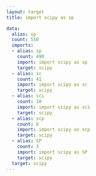 ```yaml
---
layout: target
title: import scipy as sp

data:
  alias: sp
  count: 550
  imports:
  - alias: sp
    count: 490
    import: import scipy as sp
    target: scipy
  - alias: sc
    count: 41
    import: import scipy as sc
    target: scipy
  - alias: sci
    count: 10
    import: import scipy as sci
    target: scipy
  - alias: scp
    count: 6
    import: import scipy as scp
    target: scipy
  - alias: SP
    count: 3
    import: import scipy as SP
    target: scipy
  target: scipy
---
```

